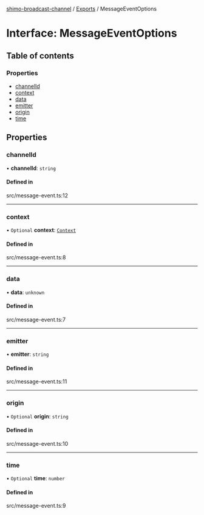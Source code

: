[shimo-broadcast-channel](../README.md) / [Exports](../modules.md) / MessageEventOptions

# Interface: MessageEventOptions

## Table of contents

### Properties

- [channelId](MessageEventOptions.md#channelid)
- [context](MessageEventOptions.md#context)
- [data](MessageEventOptions.md#data)
- [emitter](MessageEventOptions.md#emitter)
- [origin](MessageEventOptions.md#origin)
- [time](MessageEventOptions.md#time)

## Properties

### channelId

• **channelId**: `string`

#### Defined in

src/message-event.ts:12

___

### context

• `Optional` **context**: [`Context`](Context.md)

#### Defined in

src/message-event.ts:8

___

### data

• **data**: `unknown`

#### Defined in

src/message-event.ts:7

___

### emitter

• **emitter**: `string`

#### Defined in

src/message-event.ts:11

___

### origin

• `Optional` **origin**: `string`

#### Defined in

src/message-event.ts:10

___

### time

• `Optional` **time**: `number`

#### Defined in

src/message-event.ts:9
